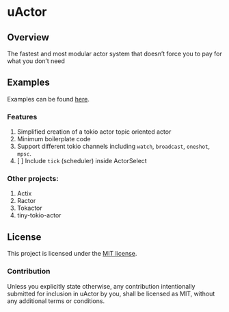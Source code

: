 # uActor
## Overview
The fastest and most modular actor system that doesn’t force you to pay for what you don’t need

## Examples
Examples can be found [here](src/uactor/examples).

### Features
1. Simplified creation of a tokio actor topic oriented actor
2. Minimum boilerplate code
3. Support different tokio channels including `watch`, `broadcast`, `oneshot`, `mpsc`.
4. [ ] Include `tick` (scheduler) inside ActorSelect

### Other projects:
1. Actix
2. Ractor
3. Tokactor
4. tiny-tokio-actor

## License

This project is licensed under the [MIT license](LICENSE).

### Contribution

Unless you explicitly state otherwise, any contribution intentionally submitted
for inclusion in uActor by you, shall be licensed as MIT, without any additional
terms or conditions.